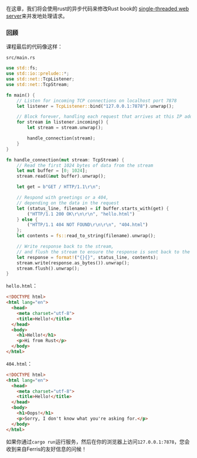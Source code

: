 在这章，我们将会使用rust的异步代码来修改Rust book的 [single-threaded web server](https://doc.rust-lang.org/book/ch20-01-single-threaded.html)来并发地处理请求。



### 回顾

课程最后的代码像这样：

`src/main.rs`

```rust
use std::fs;
use std::io::prelude::*;
use std::net::TcpListener;
use std::net::TcpStream;

fn main() {
    // Listen for incoming TCP connections on localhost port 7878
    let listener = TcpListener::bind("127.0.0.1:7878").unwrap();

    // Block forever, handling each request that arrives at this IP address
    for stream in listener.incoming() {
        let stream = stream.unwrap();

        handle_connection(stream);
    }
}

fn handle_connection(mut stream: TcpStream) {
    // Read the first 1024 bytes of data from the stream
    let mut buffer = [0; 1024];
    stream.read(&mut buffer).unwrap();

    let get = b"GET / HTTP/1.1\r\n";

    // Respond with greetings or a 404,
    // depending on the data in the request
    let (status_line, filename) = if buffer.starts_with(get) {
        ("HTTP/1.1 200 OK\r\n\r\n", "hello.html")
    } else {
        ("HTTP/1.1 404 NOT FOUND\r\n\r\n", "404.html")
    };
    let contents = fs::read_to_string(filename).unwrap();

    // Write response back to the stream,
    // and flush the stream to ensure the response is sent back to the client
    let response = format!("{}{}", status_line, contents);
    stream.write(response.as_bytes()).unwrap();
    stream.flush().unwrap();
}
```

`hello.html`：

```html
<!DOCTYPE html>
<html lang="en">
  <head>
    <meta charset="utf-8">
    <title>Hello!</title>
  </head>
  <body>
    <h1>Hello!</h1>
    <p>Hi from Rust</p>
  </body>
</html>
```

`404.html`：

```html
<!DOCTYPE html>
<html lang="en">
  <head>
    <meta charset="utf-8">
    <title>Hello!</title>
  </head>
  <body>
    <h1>Oops!</h1>
    <p>Sorry, I don't know what you're asking for.</p>
  </body>
</html>
```

如果你通过`cargo run`运行服务，然后在你的浏览器上访问`127.0.0.1:7878`，您会收到来自Ferris的友好信息的问候！